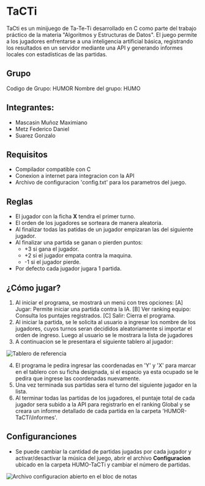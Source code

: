 # TaCTi
TaCti es un minijuego de Ta-Te-Ti desarrollado en C como parte del trabajo práctico de la materia "Algoritmos y Estructuras de Datos". El juego permite a los jugadores enfrentarse a una inteligencia artificial básica, registrando los resultados en un servidor mediante una API y generando informes locales con estadísticas de las partidas.
## Grupo
Codigo de Grupo: HUMOR
Nombre del grupo: HUMO
## Integrantes:
* Mascasin Muñoz Maximiano
* Metz Federico Daniel
* Suarez Gonzalo
## Requisitos
* Compilador compatible con C
* Conexion a internet para integracion con la API
* Archivo de configuracion 'config.txt' para los parametros del juego.
## Reglas
* El jugador con la ficha **X** tendra el primer turno.
* El orden de los jugadores se sorteara de manera aleatoria.
* Al finalizar todas las patidas de un jugador empizaran las del siguiente jugador.
* Al finalizar una partida se ganan o pierden puntos:
    * +3 si gana el jugador.
    * +2 si el jugador empata contra la maquina.
    * -1 si el jugador pierde.
* Por defecto cada jugador jugara 1 partida.
## ¿Cómo jugar?
1. Al iniciar el programa, se mostrará un menú con tres opciones:
   [A] Jugar: Permite iniciar una partida contra la IA.
   [B] Ver ranking equipo: Consulta los puntajes registrados.
   [C] Salir: Cierra el programa.
2. Al iniciar la partida, se le solicita al usuario a ingresar los nombre de los jugadores, cuyos turnos seran decididos aleatoriamente si importar el orden de ingreso. Luego al usuario se le mostrara la lista de jugadores
3. A continuacion se le presentara el siguiente tablero al jugador:

![Tablero de referencia](https://github.com/user-attachments/assets/5870e58b-be7b-4505-a4fa-27c79310816c)

4. El programa le pedira ingresar las coordenadas en 'Y' y 'X' para marcar en el tablero con su ficha designada, si el espacio ya esta ocupado se le pedira que ingrese las coordenadas nuevamente.
5. Una vez terminada sus partidas sera el turno del siguiente jugador en la lista.
6. Al terminar todas las partidas de los jugadores, el puntaje total de cada jugador sera subido a la API para registrarlo en el ranking Global y se creara un informe detallado de cada partida en la carpeta 'HUMOR-TaCTi\Informes'.
## Configuranciones
* Se puede cambiar la cantidad de partidas jugadas por cada jugador y activar/desactivar la música del juego, abrir el archivo **Configuracion** ubicado en la carpeta HUMO-TaCTi y cambiar el número de partidas.  

![Archivo configuracion abierto en el bloc de notas](https://github.com/user-attachments/assets/af2a68a1-af30-47f2-bb42-8e6343672b79)
